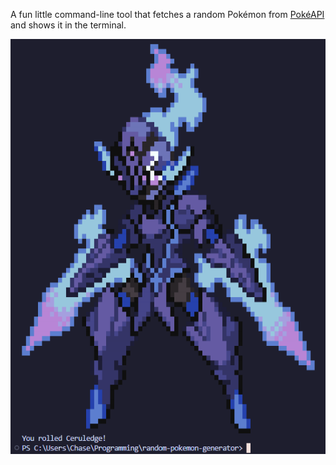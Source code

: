 A fun little command-line tool that fetches a random Pokémon from [PokéAPI](https://pokeapi.co/) and shows it in the terminal.

![](assets/demo.png)
